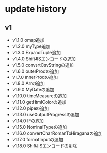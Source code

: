 # update history

## v1

- v1.1.0 omap追加
- v1.2.0 myType追加
- v1.3.0 ExpandTuple追加
- v1.4.0 ShiftJISエンコードの追加
- v1.5.0 convertCsvStringの追加
- v1.6.0 outerProdの追加
- v1.7.0 innerProdの追加
- v1.8.0 Arrの追加
- v1.9.0 MyDateの追加
- v1.10.0 timeMeasureの追加
- v1.11.0 getHtmlColorの追加
- v1.12.0 pipeの追加
- v1.13.0 useOutputProgressの追加
- v1.14.0 IFの追加
- v1.15.0 NominalTypeの追加
- v1.16.0 convertCharRomanToHiraganaの追加
- v1.17.0 formatInputの追加
- v1.18.0 ShiftJISエンコードの削除
